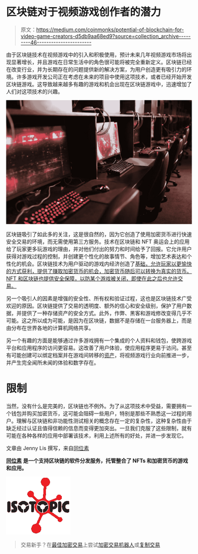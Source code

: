# 区块链对于视频游戏创作者的潜力

> 原文：<https://medium.com/coinmonks/potential-of-blockchain-for-video-game-creators-d5db9aa68ed9?source=collection_archive---------46----------------------->

由于区块链技术在视频游戏中的引入和积极使用，预计未来几年视频游戏市场将出现显著增长，并且游戏在日常生活中的角色很可能将被完全重新定义。区块链已经在改变行业，并为长期存在的问题提供新的解决方案，为用户创造更有吸引力的环境。许多游戏开发公司正在考虑在未来的项目中使用这项技术，或者已经开始开发区块链游戏。这导致越来越多有趣的游戏和机会出现在区块链游戏中，迅速增加了人们对这项技术的兴趣。

![](img/61a68a4953b50599c8c7147404e41555.png)

区块链吸引了如此多的关注，这是很自然的，因为它创造了使用加密货币进行快速安全交易的环境，而无需使用第三方服务。技术在区块链和 NFT 奥运会上的应用给了玩家更多玩游戏的理由，并对他们付出的努力和时间给予了回报。它允许用户获得对游戏过程的控制，并创建更个性化的故事情节、角色等，增加艺术表达和个性化的机会。区块链技术为用户驱动的游戏内经济创造了[基础，允许玩家以更愉快的方式获利，提供了赚取加密货币的机会，加密货币随后可以转换为真实的货币。NFT 和区块链也提供安全保障，以防某个游戏被关闭，即使在此之后也允许交易。](https://isotopic.io/)

另一个吸引人的因素是增强的安全性、所有权和验证过程，这也是区块链技术广受欢迎的原因。区块链提供了交易的透明度、额外的信心和安全级别，保护了用户数据，并提供了一种存储资产的安全方式。此外，作弊、黑客和游戏修改变得几乎不可能。这之所以成为可能，是因为在区块链，数据不是存储在一台服务器上，而是由分布在世界各地的计算机网络共享。

另一个有趣的方面是能够通过许多游戏拥有一个集成的个人资料和钱包，使跨游戏平台和应用程序的访问更容易。这改善了用户体验，使应用程序更易于访问。甚至有可能创建可以绑定档案并在游戏间转移的[资产](https://isotopic.io/)，将视频游戏行业向前推进一步，并产生完全闻所未闻的体验和数字存在。

# 限制

当然，没有什么是完美的，区块链也不例外。为了从这项技术中受益，需要拥有一个钱包并购买加密货币，这可能会阻碍一些用户，特别是那些不熟悉这一过程的用户。理解与区块链和非功能性测试相关的概念存在一定的复杂性，这种复杂性由于缺乏经过认证且值得信赖的信息而变得更加突出。一旦我们克服了这些限制，就有可能在各种各样的应用中部署该技术，利用上述所有的好处，并进一步发现它。

文章由 Jenny Lis 撰写，来自[同位素](https://isotopic.io/)

[**同位素**](https://isotopic.io) **是一个支持区块链的软件分发服务，托管整合了 NFTs 和加密货币的游戏和应用。**

![](img/3a53d45fef82b5f9fc832e2e9fe18923.png)

> 交易新手？在[最佳加密交易](/coinmonks/crypto-exchange-dd2f9d6f3769)上尝试[加密交易机器人](/coinmonks/crypto-trading-bot-c2ffce8acb2a)或[复制交易](/coinmonks/top-10-crypto-copy-trading-platforms-for-beginners-d0c37c7d698c)